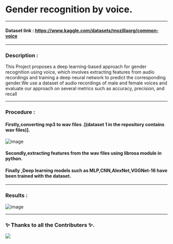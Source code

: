 
# Gender recognition by voice.
----------------------------------------------------------------------------------
#### Dataset link : https://www.kaggle.com/datasets/mozillaorg/common-voice
--------------------------------------------------------------------------------------
### Description : 

This Project proposes a deep learning-based
approach for gender recognition using voice, which 
involves extracting features from audio recordings and
training a deep neural network to predict the corresponding 
gender.We use a dataset of audio recordings of 
male and female voices and evaluate our approach on several metrics such as accuracy, precision, 
and recall
              
-----------------------------------------------------------------------------------------------
### Procedure :

#### Firstly,converting mp3 to wav files .[(dataset 1  in the repository contains wav files)].

![image](https://user-images.githubusercontent.com/91651103/225900277-c2d8e3ba-ee39-46a4-9daa-6b746058b879.png)


#### Secondly,extracting features from the wav files using librosa module in python.

#### Finally ,Deep learning models such as MLP,CNN,AlexNet,VGGNet-16 have been trained with the dataset.

-----------------------------------------------------------------------------------------------------------

### Results :

![image](https://user-images.githubusercontent.com/91651103/225902858-bae60ed1-ac5c-4f4e-88fa-14cc85907021.png)

----------------------------------------------------------------------------------------------------------------

### ✨ Thanks to all the Contributers ✨.

<a href="https://github.com/nitinsaimajji/gender-recog-voice/graphs/contributors">
  <img src="https://contrib.rocks/image?repo=nitinsaimajji/gender-recog-voice" />
</a>



 

